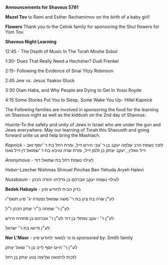 **Announcements for Shavous 5781**

**Mazel Tov** to Rami and Esther Rachamimov on the birth of a baby girl!

**Flowers** Thank you to the Celnik family for sponsoring the Shul flowers for Yom Tov.

**Shavous Night Learning** 

12:45 - The Depth of Music In The Torah Moshe Sobol

1:30- Does That Really Need a Hechsher? Dudi Frenkel

2:15- Following the Evidence of Sinai Yitzy Robinson

2:45 Jew vs. Jesus Yaakov Gluck

3:30 Olam Haba, and Why People are Dying to Get In Yossi Royde

4:15 Some Stories Put You to Sleep, Some Wake You Up- Hillel Kapnick

The Following families are involved in sponsoring the food for the learning on
Shavous night as well as the kiddush on the 2nd day of Shavous:

*Huerta*-To the safety and unity of Jews in Israel who are under the gun and Jews
everywhere. May our learning of Torah this Shavuoth and going forward unite us
and help bring the Mashiach.

*Kapnick* - לזכר נשמת הרב שלמה יעקב בן ר 'צבי הירש זײל, ומרת רחל בת ר 'יוסף זאב זײל וואלין , יעקב
יצחק בן זלמן זײל, ומרת שרה טויבא בת ר 'שמואל דן זײל גאנז

*Anonymous* - לעילוי נשמת רחל בת שמואל דוד

*Heber*-Lzecher Nishmas Shmuel Pinchas Ben Yehuda Aryeh Halevi

*Nussbaum* - לעילוי נשמת יעקב אברהם בן גדליהו יהודה הכהן


**Bedek Habayis** - בּדק הבית לחודש סיון

לע״ן שרה בּת ציון בת ר׳ משה
שמואל נפטרה יג׳ סיון תשׁס״ו

לע״ן ר׳ שמחה בּ״ר יצחק הכּהן
ז״ל

לע״ן ר׳ י עקב נפתלי בּן דוד
לע״ן ר׳ אברהם בּן פּתחיה
הירשׁ

לע״ן פייגא בּת ר׳ ישראל

**Ner L'Maor** -   נר למאור לחודש סיון is sponsored by: Smith family

לע״ן ר׳ חיים יוסף לייבּ בּן ר׳
שׁאול יצחק

לזכות לרפואה שלימה נטע יצחק בן רחל
